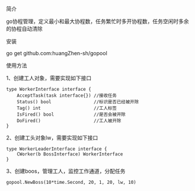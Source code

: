 简介

go协程管理，定义最小和最大协程数，任务繁忙时多开协程数，任务空闲时多余的协程自动清除

安装

go get github.com:huangZhen-sh/gopool

使用方法

1、创建工人对象，需要实现如下接口
````
type WorkerInterface interface {
	AcceptTask(task interface{}) //接收任务
	Status() bool                //标识是否已经被开除
	Tag() int                    //工人标签
	IsFired() bool               //是否会被开除
	DoFired()                    //工人被开除
}
````
2、创建工头对象lw，需要实现如下接口
````
type WorkerLeaderInterface interface {
	CWorker(b BossInterface) WorkerInterface
}
````
3、创建boos，管理工人，监控工作通道，分配任务
```
gopool.NewBoss(10*time.Second, 20, 1, 20, lw, 10)
````
